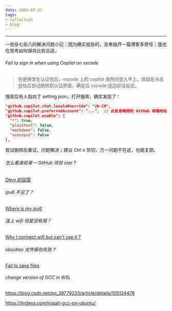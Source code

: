 ```yaml
---
date: 2024-07-22
tags:
- collection
- blog
---
```


***

一些杂七杂八的解决问题小记；因为确实挺杂的，全单独开一篇博客多奇怪；我也在思考如何保存比较合适，

<!-- more -->

###### Fail to sign in when using Copilot on vscode

> 在更换学生认证包后，vscode 上的 copilot 突然间登入不上，体现在点击登陆后自动跳转到认证界面，确定后 vscode 这边却没反应。

搜索后有人指向了 setting.json，打开搜索，确实发现了：

```json
"github.copilot.chat.localeOverride": "zh-CN",
"github.copilot.preferredAccount": "...",  // 此处省略我的 GitHub 邮箱地址
"github.copilot.enable": {
  "*": true,
  "plaintext": false,
  "markdown": false,
  "scminput": false
},
```

尝试删除后重试，问题解决；建议 Ctrl x 剪切，万一问题不在这，也能复原。

###### 怎么看谁给某一 GitHub 项目 star ?

[Devv 的回答](https://devv.ai/search?threadId=dtl3co7b1a0w)

###### ipv6 不见了？

[Where is my ipv6](posts/Where%20is%20my%20ipv6.md)

###### 连上 wifi 但是没有用？

[Why I connect wifi but can't use it ?](../../posts/)

###### obsidian 文件保存失败？

[Fail to save files](https://forum.obsidian.md/t/failed-to-save-a-file-eperm-operation-not-permitted/33760/4)

###### change version of GCC in WSL

https://blog.csdn.net/qq_39779233/article/details/105124478

https://lindevs.com/install-gcc-on-ubuntu/
